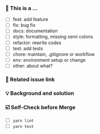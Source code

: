 ### 🤔 This is a ...

- [ ] feat: add feature
- [ ] fix: bug fix
- [ ] docs: documentation
- [ ] style: formatting, missing semi colons
- [ ] refactor: rewrite codes
- [ ] test:	add tests
- [ ] chore: maintain, .gitignore or workflow
- [ ] env: environment setup or change
- [ ] other: about what?

### 🔗 Related issue link

<!--
1. Put the related issue or discussion links here.
2. close #xxxx or fix #xxxx for instance.
-->

### 💡 Background and solution

<!--
1. Describe the problem and the scenario.
2. GIF or snapshot should be provided if includes UI/interactive modification.
3. How to fix the problem, and list the final API implementation and usage sample if that is a new feature.
-->

### ☑️ Self-Check before Merge

- [ ] ```yarn lint```
- [ ] ```yarn test```